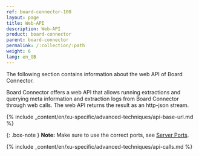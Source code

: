 ```yaml
---
ref: board-connector-100
layout: page
title: Web-API
description: Web-API
product: board-connector
parent: board-connector
permalink: /:collection/:path
weight: 6
lang: en_GB
---
```


The following section contains information about the web API of Board Connector.

Board Connector offers a web API that allows running extractions and querying meta information and extraction logs from Board Connector through web calls.
The web API returns the result as an http-json stream.

{% include _content/en/xu-specific/advanced-techniques/api-base-url.md %}

{: .box-note } 
**Note:** Make sure to use the correct ports, see [Server Ports](./server/ports).

{% include _content/en/xu-specific/advanced-techniques/api-calls.md %}
